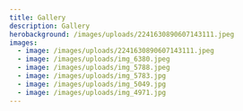 ```yaml
---
title: Gallery
description: Gallery
herobackground: /images/uploads/2241630890607143111.jpeg
images:
  - image: /images/uploads/2241630890607143111.jpeg
  - image: /images/uploads/img_6380.jpeg
  - image: /images/uploads/img_5788.jpeg
  - image: /images/uploads/img_5783.jpg
  - image: /images/uploads/img_5049.jpg
  - image: /images/uploads/img_4971.jpg
---
```

